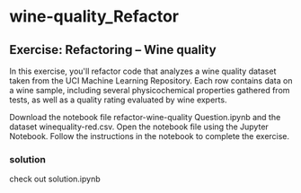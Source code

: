 # wine-quality_Refactor
## Exercise: Refactoring – Wine quality
In this exercise, you'll refactor code that analyzes a wine quality dataset taken from the UCI Machine Learning Repository. Each row contains data on a wine sample, including several physicochemical properties gathered from tests, as well as a quality rating evaluated by wine experts.

Download the notebook file refactor-wine-quality Question.ipynb and the dataset winequality-red.csv. Open the notebook file using the Jupyter Notebook. Follow the instructions in the notebook to complete the exercise.

### solution 
check out solution.ipynb

